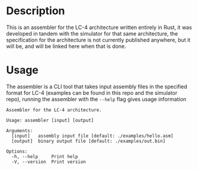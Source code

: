 # Description

This is an assembler for the LC-4 architecture written entirely in Rust, it was developed in tandem with the simulator for that same architecture, the specification for the architecture is not currently published anywhere, but it will be, and will be linked here when that is done.

# Usage

The assembler is a CLI tool that takes input assembly files in the specified format for LC-4 (examples can be found in this repo and the simulator repo), running the assembler with the `--help` flag gives usage information

```
Assembler for the LC-4 architecture.

Usage: assembler [input] [output]

Arguments:
  [input]   assembly input file [default: ./examples/hello.asm]
  [output]  binary output file [default: ./examples/out.bin]

Options:
  -h, --help     Print help
  -V, --version  Print version
```
